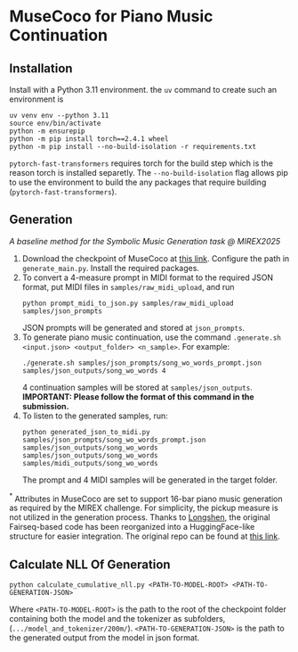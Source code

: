 # MuseCoco for Piano Music Continuation

## Installation

Install with a Python 3.11 environment. the `uv` command to create such an environment is

```
uv venv env --python 3.11
source env/bin/activate
python -m ensurepip
python -m pip install torch==2.4.1 wheel
python -m pip install --no-build-isolation -r requirements.txt
```

`pytorch-fast-transformers` requires torch for the build step which is the reason torch is installed separetly. The `--no-build-isolation` flag allows pip to use the environment to build the any packages that require building (`pytorch-fast-transformers`).


## Generation
*A baseline method for the Symbolic Music Generation task @ MIREX2025*

1. Download the checkpoint of MuseCoco at [this link](https://drive.google.com/file/d/1wTG4FhWocsJmDfncAp6j2lUBzPfHW90G/view?usp=sharing). Configure the path in `generate_main.py`. Install the required packages.
2. To convert a 4-measure prompt in MIDI format to the required JSON format, put MIDI files in `samples/raw_midi_upload`, and run
   ```
   python prompt_midi_to_json.py samples/raw_midi_upload samples/json_prompts
   ```
   JSON prompts will be generated and stored at `json_prompts`.
3. To generate piano music continuation, use the command `.generate.sh <input.json> <output_folder> <n_sample>`. For example:
   ```
   ./generate.sh samples/json_prompts/song_wo_words_prompt.json samples/json_outputs/song_wo_words 4
   ```
   4 continuation samples will be stored at `samples/json_outputs`. **IMPORTANT: Please follow the format of this command in the submission.**
4. To listen to the generated samples, run:
   ```
   python generated_json_to_midi.py samples/json_prompts/song_wo_words_prompt.json samples/json_outputs/song_wo_words samples/json_outputs/song_wo_words samples/midi_outputs/song_wo_words
   ```
   The prompt and 4 MIDI samples will be generated in the target folder.

$^*$ Attributes in MuseCoco are set to support 16-bar piano music generation as required by the MIREX challenge. For simplicity, the pickup measure is not utilized in the generation process. Thanks to [Longshen](https://www.oulongshen.xyz/), the original Fairseq-based code has been reorganized into a HuggingFace-like structure for easier integration. The original repo can be found at [this link](https://github.com/microsoft/muzic/tree/main/musecoco).

## Calculate NLL Of Generation

```
python calculate_cumulative_nll.py <PATH-TO-MODEL-ROOT> <PATH-TO-GENERATION-JSON>
```

Where `<PATH-TO-MODEL-ROOT>` is the path to the root of the checkpoint folder containing both the model and the tokenizer as subfolders, (`.../model_and_tokenizer/200m/`). `<PATH-TO-GENERATION-JSON>` is the path to the generated output from the model in json format.
